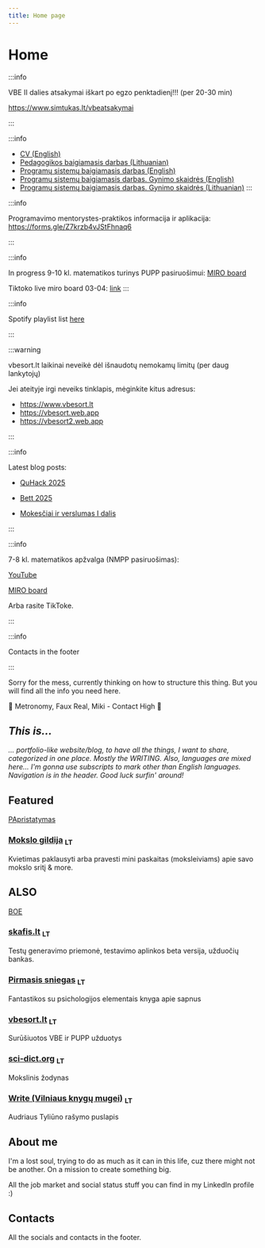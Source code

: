 ```yaml
---
title: Home page
---
```


# Home

:::info

VBE II dalies atsakymai iškart po egzo penktadienį!!! (per 20-30 min)

https://www.simtukas.lt/vbeatsakymai

:::

:::info

- [CV (English)](CV.pdf)
- [Pedagogikos baigiamasis darbas (Lithuanian)](https://virtualibiblioteka.vu.lt/permalink/370LABT_VU/14n863t/alma9913135881108452)
- [Programų sistemų baigiamasis darbas (English)](./ŠuliokasNaglis2025.pdf)
- [Programų sistemų baigiamasis darbas. Gynimo skaidrės (English)](./slides.pdf)
- [Programų sistemų baigiamasis darbas. Gynimo skaidrės (Lithuanian)](./slides_lt.pdf)
  :::

:::info

Programavimo mentorystes-praktikos informacija ir aplikacija: https://forms.gle/Z7krzb4vJStFhnaq6

:::

:::info

In progress 9-10 kl. matematikos turinys PUPP pasiruošimui: [MIRO board](https://miro.com/app/board/uXjVIXtefYI=/)

Tiktoko live miro board 03-04: [link](https://miro.com/app/board/uXjVIWeX0-E=/?share_link_id=334646440153)
:::

:::info

Spotify playlist list [here](/docs/music/)

:::

:::warning

vbesort.lt laikinai neveikė dėl išnaudotų nemokamų limitų (per daug lankytojų)

Jei ateityje irgi neveiks tinklapis, mėginkite kitus adresus:

- https://www.vbesort.lt
- https://vbesort.web.app
- https://vbesort2.web.app

:::

:::info

Latest blog posts:

- [QuHack 2025](/blog/2025/02/02/quhack)

- [Bett 2025](/blog/2025/01/24/bett)

- [Mokesčiai ir verslumas I dalis](/blog/2025/01/24/verslas-tutorial)

:::

:::info

7-8 kl. matematikos apžvalga (NMPP pasiruošimas):

[YouTube](https://youtu.be/9b9aq7ysZvI)

[MIRO board](https://miro.com/app/board/uXjVIbbkq3c=/)

Arba rasite TikToke.

:::

:::info

Contacts in the footer

:::

Sorry for the mess, currently thinking on how to structure this thing. But you will find all the info you need here.

🎵 Metronomy, Faux Real, Miki - Contact High 🎵

## _This is..._

_... portfolio-like website/blog, to have all the things, I want to share, categorized in one place. Mostly the WRITING. Also, languages are mixed here... I'm gonna use subscripts to mark other than English languages. Navigation is in the header. Good luck surfin' around!_

## Featured

[PApristatymas](PApristatymasNaglis.pdf)

### [Mokslo gildija] <sub>LT</sub>

Kvietimas paklausyti arba pravesti mini paskaitas (moksleiviams) apie savo mokslo sritį & more.

## ALSO

[BOE](/docs/teach/book-of-everything)

### [skafis.lt] <sub>LT</sub>

Testų generavimo priemonė, testavimo aplinkos beta versija, užduočių bankas.

### [Pirmasis sniegas] <sub>LT</sub>

Fantastikos su psichologijos elementais knyga apie sapnus

### [vbesort.lt] <sub>LT</sub>

Surūšiuotos VBE ir PUPP užduotys

### [sci-dict.org] <sub>LT</sub>

Mokslinis žodynas

### [Write (Vilniaus knygų mugei)] <sub>LT</sub>

Audriaus Tyliūno rašymo puslapis

## About me

I'm a lost soul, trying to do as much as it can in this life, cuz there might not be another. On a mission to create something big.

All the job market and social status stuff you can find in my LinkedIn profile :)

## Contacts

All the socials and contacts in the footer.

[Pirmasis sniegas]: /docs/write/the-first-snow
[Mokslo gildija]: docs/teach/the-science-guild
[vbesort.lt]: https://www.vbesort.lt
[sci-dict.org]: https://www.sci-dict.org
[skafis.lt]: https://www.skafis.lt
[Write (Vilniaus knygų mugei)]: /docs/write
